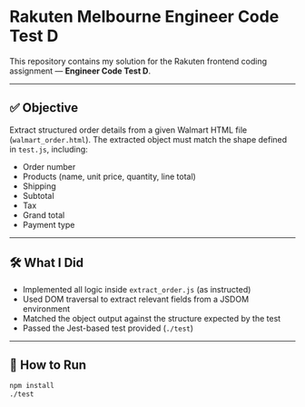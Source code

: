 # Rakuten Melbourne Engineer Code Test D

This repository contains my solution for the Rakuten frontend coding assignment — **Engineer Code Test D**.

---

## ✅ Objective

Extract structured order details from a given Walmart HTML file (`walmart_order.html`). The extracted object must match the shape defined in `test.js`, including:

- Order number
- Products (name, unit price, quantity, line total)
- Shipping
- Subtotal
- Tax
- Grand total
- Payment type

---

## 🛠 What I Did

- Implemented all logic inside `extract_order.js` (as instructed)
- Used DOM traversal to extract relevant fields from a JSDOM environment
- Matched the object output against the structure expected by the test
- Passed the Jest-based test provided (`./test`)

---

## 🧪 How to Run

```bash
npm install
./test
```
